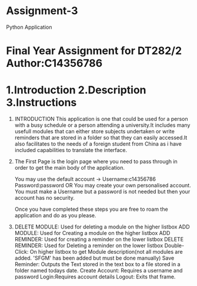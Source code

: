 # Assignment-3
Python Application

Final Year Assignment for DT282/2	Author:C14356786   
===========================================================
1.Introduction
2.Description
3.Instructions
===========================================================
1.	INTRODUCTION
	This application is one that could be used for a person with a busy schedule or a person attending a
	university.It includes many usefull modules that can either store subjects undertaken or write reminders
	that are stored in a folder so that they can easily accessed.It also facilitates to the needs of a foreign
	student from China as i have included capabilities to translate the interface.

2.	The First Page is the login page where you need to pass through in order to get the main body of the 
	application. 

	You may use the default account	 ->  Username:c14356786  Password:password
	OR
	You may create your own personalised account.
	You must make a Username but a password is not needed but then your account has no security.
	
	Once you have completed these steps you are free to roam the application and do as you please.

3.	DELETE MODULE: Used for deleting a module on the higher listbox
	ADD MODULE: Used for Creating a module on the higher listbox
	ADD REMINDER: Used for creating a reminder on the lower listbox
	DELETE REMINDER: Used for Deleting a reminder on the lower listbox
	Double-Click: On higher listbox to get Module description(not all modules are added. 'SFGM' has been added but must be done manually)
	Save Reminder: Outputs the Text stored in the text box to a file stored in a folder named todays date.
	Create Account: Requires a username and password
	Login:Requires account details 
	Logout: Exits that frame.